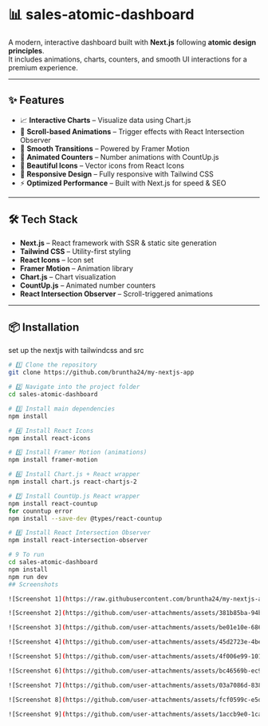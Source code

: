 # 📊 sales-atomic-dashboard

A modern, interactive dashboard built with **Next.js** following **atomic design principles**.  
It includes animations, charts, counters, and smooth UI interactions for a premium experience.

---

## ✨ Features

- 📈 **Interactive Charts** – Visualize data using Chart.js
- 🎯 **Scroll-based Animations** – Trigger effects with React Intersection Observer
- 💫 **Smooth Transitions** – Powered by Framer Motion
- 🔢 **Animated Counters** – Number animations with CountUp.js
- 🎨 **Beautiful Icons** – Vector icons from React Icons
- 📱 **Responsive Design** – Fully responsive with Tailwind CSS
- ⚡ **Optimized Performance** – Built with Next.js for speed & SEO

---

## 🛠 Tech Stack

- **Next.js** – React framework with SSR & static site generation
- **Tailwind CSS** – Utility-first styling
- **React Icons** – Icon set
- **Framer Motion** – Animation library
- **Chart.js** – Chart visualization
- **CountUp.js** – Animated number counters
- **React Intersection Observer** – Scroll-triggered animations

---

## 📦 Installation
set up the nextjs with tailwindcss and src
```bash
# 1️⃣ Clone the repository
git clone https://github.com/bruntha24/my-nextjs-app

# 2️⃣ Navigate into the project folder
cd sales-atomic-dashboard

# 3️⃣ Install main dependencies
npm install

# 4️⃣ Install React Icons
npm install react-icons

# 5️⃣ Install Framer Motion (animations)
npm install framer-motion

# 6️⃣ Install Chart.js + React wrapper
npm install chart.js react-chartjs-2

# 7️⃣ Install CountUp.js React wrapper
npm install react-countup
for counntup error
npm install --save-dev @types/react-countup

# 8️⃣ Install React Intersection Observer
npm install react-intersection-observer

# 9 To run
cd sales-atomic-dashboard
npm install
npm run dev
## Screenshots

![Screenshot 1](https://raw.githubusercontent.com/bruntha24/my-nextjs-app/9ec7f23830608ea54129a56c49f17d2f2337c51f/Screenshot%202025-08-15%20063134.png)

![Screenshot 2](https://github.com/user-attachments/assets/381b85ba-94b6-4715-b095-1f7d21dcbbfc)

![Screenshot 3](https://github.com/user-attachments/assets/be01e10e-6866-4989-b05b-f630e20f4f6f)

![Screenshot 4](https://github.com/user-attachments/assets/45d2723e-4be7-4c2c-980d-b80a3bdf804c)

![Screenshot 5](https://github.com/user-attachments/assets/4f006e99-1012-4237-aca5-6943e378ae4c)

![Screenshot 6](https://github.com/user-attachments/assets/bc46569b-ec9b-43b8-a34c-8967dc49a250)

![Screenshot 7](https://github.com/user-attachments/assets/03a7086d-838d-433d-9846-828a97c0e19c)

![Screenshot 8](https://github.com/user-attachments/assets/fcf0599c-e5d7-42ef-8c30-4d1e7527909d)

![Screenshot 9](https://github.com/user-attachments/assets/1accb9e0-1ca7-41a1-98f9-25453625ed2e)

